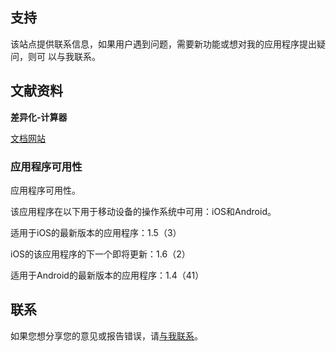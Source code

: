 ## 支持

该站点提供联系信息，如果用户遇到问题，需要新功能或想对我的应用程序提出疑问，则可
以与我联系。

## 文献资料

**差异化-计算器**

[文档网站](https://www.taketechease.com/differentiation/differentiation-calculator-zh-cn.html)

### 应用程序可用性

应用程序可用性。

该应用程序在以下用于移动设备的操作系统中可用：iOS和Android。

适用于iOS的最新版本的应用程序：1.5（3）

iOS的该应用程序的下一个即将更新：1.6（2）

适用于Android的最新版本的应用程序：1.4（41）

## 联系
如果您想分享您的意见或报告错误，请[与我联系](mailto:i.d.kosinska@gmail.com)。
